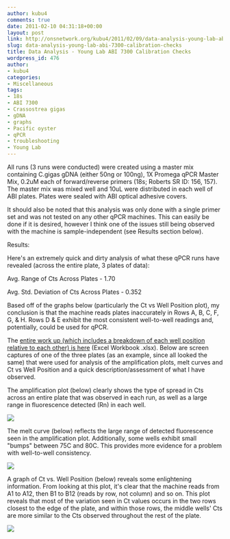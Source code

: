 ```yaml
---
author: kubu4
comments: true
date: 2011-02-10 04:31:18+00:00
layout: post
link: http://onsnetwork.org/kubu4/2011/02/09/data-analysis-young-lab-abi-7300-calibration-checks/
slug: data-analysis-young-lab-abi-7300-calibration-checks
title: Data Analysis - Young Lab ABI 7300 Calibration Checks
wordpress_id: 476
author:
- kubu4
categories:
- Miscellaneous
tags:
- 18s
- ABI 7300
- Crassostrea gigas
- gDNA
- graphs
- Pacific oyster
- qPCR
- troubleshooting
- Young Lab
---
```


All runs (3 runs were conducted) were created using a master mix containing C.gigas gDNA (either 50ng or 100ng), 1X Promega qPCR Master Mix, 0.2uM each of forward/reverse primers (18s; Roberts SR ID: 156, 157). The master mix was mixed well and 10uL were distributed in each well of ABI plates. Plates were sealed with ABI optical adhesive covers.

It should also be noted that this analysis was only done with a single primer set and was not tested on any other qPCR machines. This can easily be done if it is desired, however I think one of the issues still being observed with the machine is sample-independent (see Results section below).

Results:

Here's an extremely quick and dirty analysis of what these qPCR runs have revealed (across the entire plate, 3 plates of data):

Avg. Range of Cts Across Plates - 1.70

Avg. Std. Deviation of Cts Across Plates - 0.352

Based off of the graphs below (particularly the Ct vs Well Position plot), my conclusion is that the machine reads plates inaccurately in Rows A, B, C, F, G, & H. Rows D & E exhibit the most consistent well-to-well readings and, potentially, could be used for qPCR.

The [entire work up (which includes a breakdown of each well position relative to each other) is here](http://eagle.fish.washington.edu/Arabidopsis/Young%20Lab%20ABI%207300%20Analysis.xlsx) (Excel Workbook .xlsx). Below are screen captures of one of the three plates (as an example, since all looked the same) that were used for analysis of the amplification plots, melt curves and Ct vs Well Position and a quick description/assessment of what I have observed.

The amplification plot (below) clearly shows the type of spread in Cts across an entire plate that was observed in each run, as well as a large range in fluorescence detected (Rn) in each well.

![](http://eagle.fish.washington.edu/Arabidopsis/20110209%20ABI%207300%20Calibration%20Check%20Amp%20Plot.JPG)

The melt curve (below) reflects the large range of detected fluorescence seen in the amplification plot. Additionally, some wells exhibit small "bumps" between 75C and 80C. This provides more evidence for a problem with well-to-well consistency.

![](http://eagle.fish.washington.edu/Arabidopsis/20110209%20ABI%207300%20Calibration%20Check%20Melt%20Curves.JPG)

A graph of Ct vs. Well Position (below) reveals some enlightening information. From looking at this plot, it's clear that the machine reads from A1 to A12, then B1 to B12 (reads by row, not column) and so on. This plot reveals that most of the variation seen in Ct values occurs in the two rows closest to the edge of the plate, and within those rows, the middle wells' Cts are more similar to the Cts observed throughout the rest of the plate.

![](http://eagle.fish.washington.edu/Arabidopsis/20110209%20ABI%207300%20Calibration%20Check%20Ct%20vs%20Well%20Position.JPG)
